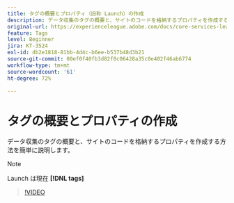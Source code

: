 ```yaml
---
title: タグの概要とプロパティ（旧称 Launch）の作成
description: データ収集のタグの概要と、サイトのコードを格納するプロパティを作成する方法を簡単に説明します。
original-url: https://experienceleague.adobe.com/docs/core-services-learn/tutorials/launch-web/launch-overview-and-creating-properties.html
feature: Tags
level: Beginner
jira: KT-3524
exl-id: db2e1818-81bb-4d4c-b6ee-b537b48d3b21
source-git-commit: 00ef0f40fb3d82f0c06428a35c0e402f46ab6774
workflow-type: tm+mt
source-wordcount: '61'
ht-degree: 72%

---
```


# タグの概要とプロパティの作成

データ収集のタグの概要と、サイトのコードを格納するプロパティを作成する方法を簡単に説明します。

>[!NOTE]
>
> Launch は現在 **[!DNL tags]**

>[!VIDEO](https://video.tv.adobe.com/v/28727/?learn=on)

